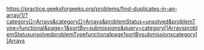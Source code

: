 https://practice.geeksforgeeks.org/problems/find-duplicates-in-an-array/1/?category[]=Arrays&category[]=Arrays&problemStatus=unsolved&problemType=functional&page=1&sortBy=submissions&query=category[]ArraysproblemStatusunsolvedproblemTypefunctionalpage1sortBysubmissionscategory[]Arrays 